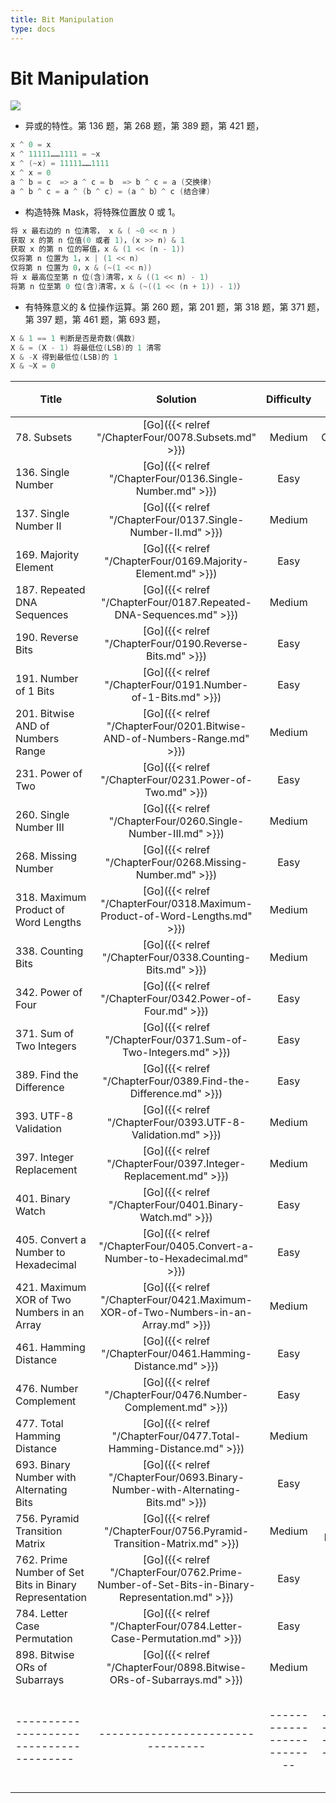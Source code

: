 ```yaml
---
title: Bit Manipulation
type: docs
---
```


# Bit Manipulation

![](https://img.halfrost.com/Leetcode/Bit_Manipulation.png)

- 异或的特性。第 136 题，第 268 题，第 389 题，第 421 题，

```go
x ^ 0 = x
x ^ 11111……1111 = ~x
x ^ (~x) = 11111……1111
x ^ x = 0
a ^ b = c  => a ^ c = b  => b ^ c = a (交换律)
a ^ b ^ c = a ^ (b ^ c) = (a ^ b）^ c (结合律)
```

- 构造特殊 Mask，将特殊位置放 0 或 1。

```go
将 x 最右边的 n 位清零， x & ( ~0 << n )
获取 x 的第 n 位值(0 或者 1)，(x >> n) & 1
获取 x 的第 n 位的幂值，x & (1 << (n - 1))
仅将第 n 位置为 1，x | (1 << n)
仅将第 n 位置为 0，x & (~(1 << n))
将 x 最高位至第 n 位(含)清零，x & ((1 << n) - 1)
将第 n 位至第 0 位(含)清零，x & (~((1 << (n + 1)) - 1)）
```

- 有特殊意义的 & 位操作运算。第 260 题，第 201 题，第 318 题，第 371 题，第 397 题，第 461 题，第 693 题，

```go
X & 1 == 1 判断是否是奇数(偶数)
X & = (X - 1) 将最低位(LSB)的 1 清零
X & -X 得到最低位(LSB)的 1
X & ~X = 0
```


| Title | Solution | Difficulty | Time | Space | 收藏 |
| ----- | :--------: | :----------: | :----: | :-----: |:-----: |
|78. Subsets | [Go]({{< relref "/ChapterFour/0078.Subsets.md" >}})| Medium | O(n^2)| O(n)|❤️|
|136. Single Number | [Go]({{< relref "/ChapterFour/0136.Single-Number.md" >}})| Easy | O(n)| O(1)||
|137. Single Number II  | [Go]({{< relref "/ChapterFour/0137.Single-Number-II.md" >}})| Medium | O(n)| O(1)|❤️|
|169. Majority Element | [Go]({{< relref "/ChapterFour/0169.Majority-Element.md" >}})| Easy | O(n)| O(1)|❤️|
|187. Repeated DNA Sequences  | [Go]({{< relref "/ChapterFour/0187.Repeated-DNA-Sequences.md" >}})| Medium | O(n)| O(1)||
|190. Reverse Bits | [Go]({{< relref "/ChapterFour/0190.Reverse-Bits.md" >}})| Easy | O(n)| O(1)|❤️|
|191. Number of 1 Bits  | [Go]({{< relref "/ChapterFour/0191.Number-of-1-Bits.md" >}})| Easy | O(n)| O(1)||
|201. Bitwise AND of Numbers Range  | [Go]({{< relref "/ChapterFour/0201.Bitwise-AND-of-Numbers-Range.md" >}})| Medium | O(n)| O(1)|❤️|
|231. Power of Two  | [Go]({{< relref "/ChapterFour/0231.Power-of-Two.md" >}})| Easy | O(1)| O(1)||
|260. Single Number III  | [Go]({{< relref "/ChapterFour/0260.Single-Number-III.md" >}})| Medium | O(n)| O(1)|❤️|
|268. Missing Number  | [Go]({{< relref "/ChapterFour/0268.Missing-Number.md" >}})| Easy | O(n)| O(1)||
|318. Maximum Product of Word Lengths | [Go]({{< relref "/ChapterFour/0318.Maximum-Product-of-Word-Lengths.md" >}})| Medium | O(n)| O(1)||
|338. Counting Bits   | [Go]({{< relref "/ChapterFour/0338.Counting-Bits.md" >}})| Medium | O(n)| O(n)||
|342. Power of Four  | [Go]({{< relref "/ChapterFour/0342.Power-of-Four.md" >}})| Easy | O(n)| O(1)||
|371. Sum of Two Integers  | [Go]({{< relref "/ChapterFour/0371.Sum-of-Two-Integers.md" >}})| Easy | O(n)| O(1)||
|389. Find the Difference  | [Go]({{< relref "/ChapterFour/0389.Find-the-Difference.md" >}})| Easy | O(n)| O(1)||
|393. UTF-8 Validation   | [Go]({{< relref "/ChapterFour/0393.UTF-8-Validation.md" >}})| Medium | O(n)| O(1)||
|397. Integer Replacement   | [Go]({{< relref "/ChapterFour/0397.Integer-Replacement.md" >}})| Medium | O(n)| O(1)||
|401. Binary Watch  | [Go]({{< relref "/ChapterFour/0401.Binary-Watch.md" >}})| Easy | O(1)| O(1)||
|405. Convert a Number to Hexadecimal | [Go]({{< relref "/ChapterFour/0405.Convert-a-Number-to-Hexadecimal.md" >}})| Easy | O(n)| O(1)||
|421. Maximum XOR of Two Numbers in an Array  | [Go]({{< relref "/ChapterFour/0421.Maximum-XOR-of-Two-Numbers-in-an-Array.md" >}})| Medium | O(n)| O(1)|❤️|
|461. Hamming Distance  | [Go]({{< relref "/ChapterFour/0461.Hamming-Distance.md" >}})| Easy | O(n)| O(1)||
|476. Number Complement  | [Go]({{< relref "/ChapterFour/0476.Number-Complement.md" >}})| Easy | O(n)| O(1)||
|477. Total Hamming Distance  | [Go]({{< relref "/ChapterFour/0477.Total-Hamming-Distance.md" >}})| Medium | O(n)| O(1)||
|693. Binary Number with Alternating Bits | [Go]({{< relref "/ChapterFour/0693.Binary-Number-with-Alternating-Bits.md" >}})| Easy | O(n)| O(1)|❤️|
|756. Pyramid Transition Matrix  | [Go]({{< relref "/ChapterFour/0756.Pyramid-Transition-Matrix.md" >}})| Medium | O(n log n)| O(n)||
|762. Prime Number of Set Bits in Binary Representation | [Go]({{< relref "/ChapterFour/0762.Prime-Number-of-Set-Bits-in-Binary-Representation.md" >}})| Easy | O(n)| O(1)||
|784. Letter Case Permutation | [Go]({{< relref "/ChapterFour/0784.Letter-Case-Permutation.md" >}})| Easy | O(n)| O(1)||
|898. Bitwise ORs of Subarrays | [Go]({{< relref "/ChapterFour/0898.Bitwise-ORs-of-Subarrays.md" >}})| Medium | O(n)| O(1)||
|---------------------------------------|---------------------------------|--------------------------|-----------------------|-----------|--------|